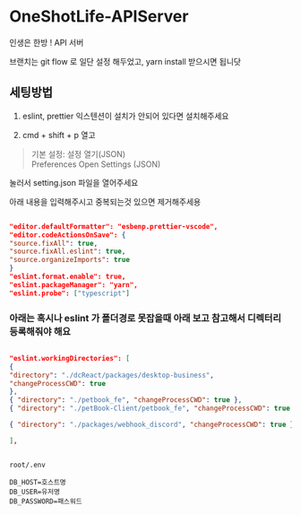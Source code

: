 # OneShotLife-APIServer

인생은 한방 ! API 서버

브랜치는 git flow 로 일단 설정 해두었고, yarn install 받으시면 됩니닷

## 세팅방법

1. eslint, prettier 익스텐션이 설치가 안되어 있다면 설치해주세요

2. cmd + shift + p 열고

> 기본 설정: 설정 열기(JSON) \
> Preferences Open Settings (JSON)

눌러서 setting.json 파일을 열어주세요

아래 내용을 입력해주시고 중복되는것 있으면 제거해주세용

```json

"editor.defaultFormatter": "esbenp.prettier-vscode",
"editor.codeActionsOnSave": {
"source.fixAll": true,
"source.fixAll.eslint": true,
"source.organizeImports": true
}
"eslint.format.enable": true,
"eslint.packageManager": "yarn",
"eslint.probe": ["typescript"]

```

### 아래는 혹시나 eslint 가 폴더경로 못잡을때 아래 보고 참고해서 디렉터리 등록해줘야 해요

```json

"eslint.workingDirectories": [
{
"directory": "./dcReact/packages/desktop-business",
"changeProcessCWD": true
},
{ "directory": "./petbook_fe", "changeProcessCWD": true },
{ "directory": "./petBook-Client/petbook_fe", "changeProcessCWD": true },

{ "directory": "./packages/webhook_discord", "changeProcessCWD": true }

],

```

```env

root/.env

DB_HOST=호스트명
DB_USER=유저명
DB_PASSWORD=패스워드

```
